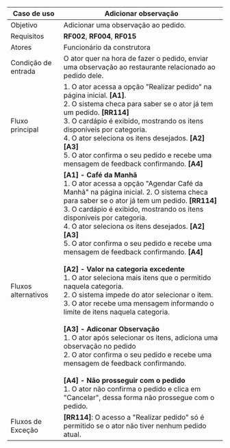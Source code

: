 | Caso de uso         | Adicionar observação                                                                                                                                                                                                                                                                                                                                                                                                                                                                                                                                                                                   |
| ------------------- | ------------------------------------------------------------------------------------------------------------------------------------------------------------------------------------------------------------------------------------------------------------------------------------------------------------------------------------------------------------------------------------------------------------------------------------------------------------------------------------------------------------------------------------------------------------------------------------------------- |
| Objetivo            | Adicionar uma observação ao pedido.                                                                                                                                                                                                                                                                                                                                                                                                                                                                                                                                                             |
| Requisitos          | **RF002**, **RF004**, **RF015**                                                                                                                                                                                                                                                                                                                                                                                                                                                                                                                                                                               |
| Atores              | Funcionário da construtora                                                                                                                                                                                                                                                                                                                                                                                                                                                                                                                                                                        |
| Condição de entrada | O ator quer na hora de fazer o pedido, enviar uma observação ao restaurante relacionado ao pedido dele.                                                                                                                                                                                                                                                                                                                                                                                                                                                                                                                                               |
| Fluxo principal     | 1. O ator acessa a opção "Realizar pedido" na página inicial. **[A1]**. <br> 2. O sistema checa para saber se o ator já tem um pedido. **[RR114]** <br> 3. O cardápio é exibido, mostrando os itens disponíveis por categoria.<br> 4. O ator seleciona os itens desejados. **[A2]** **[A3]**<br> 5. O ator confirma o seu pedido e recebe uma mensagem de feedback confirmando. **[A4]**|
| Fluxos alternativos | **[A1] - Café da Manhã** <br> 1. O ator acessa a opção "Agendar Café da Manhã" na página inicial. 2. O sistema checa para saber se o ator já tem um pedido. **[RR114]** <br> 3. O cardápio é exibido, mostrando os itens disponíveis por categoria.<br> 4. O ator seleciona os itens desejados. **[A2]** **[A3]**<br> 5. O ator confirma o seu pedido e recebe uma mensagem de feedback confirmando. **[A4]** <br><br> **[A2] - Valor na categoria excedente** <br> 1. O ator seleciona mais itens que o permitido naquela categoria. <br> 2. O sistema impede do ator selecionar o item. <br> 3. O ator recebe uma mensagem informando o limite de itens naquela categoria.<br> <br> **[A3] - Adiconar Observação** <br> 1. O ator após selecionar os itens, adiciona uma observação no pedido <br> 2. O ator confirma o seu pedido e recebe uma mensagem de feedback confirmando.<br> <br>**[A4] - Não prosseguir com o pedido** <br> 1. O ator não confirma o pedido e clica em "Cancelar", dessa forma não prossegue com o pedido.                                                                                                                                                                                                                                                                                                                                     |
| Fluxos de Exceção   | **[RR114]**: O acesso a "Realizar pedido" só é permitido se o ator não tiver nenhum pedido atual. <br>                                                                                                                                                                                                                                                                                                                          |
